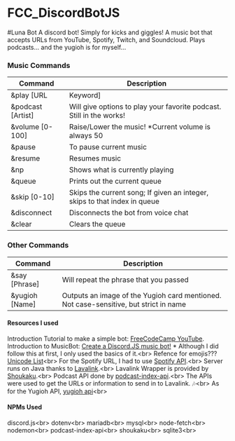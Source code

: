 # FCC_DiscordBotJS

#Luna Bot
A discord bot! Simply for kicks and giggles! A music bot that accepts URLs from YouTube, Spotify, Twitch, and Soundcloud. Plays podcasts... and the yugioh is for myself...


### Music Commands
Command | Description
------- | -----------
&play [URL|Keyword] | Will play a song when given a URL from YouTube; Can search up on YouTube if link is not provided. 
&podcast [Artist] | Will give options to play your favorite podcast. Still in the works! 
&volume [0-100] | Raise/Lower the music! *Current volume is always 50
&pause | To pause current music
&resume | Resumes music
&np | Shows what is currently playing
&queue | Prints out the current queue 
&skip [0-10] | Skips the current song; If given an integer, skips to that index in queue
&disconnect | Disconnects the bot from voice chat
&clear | Clears the queue

### Other Commands
Command | Description
------- | -----------
&say [Phrase] | Will repeat the phrase that you passed
&yugioh [Name] | Outputs an image of the Yugioh card mentioned. Not case-sensitive, but strict in name

#### Resources I used
Introduction Tutorial to make a simple bot: [FreeCodeCamp YouTube](https://www.youtube.com/watch?v=8o25pRbXdFw).\
Introduction to MusicBot: [Create a Discord.JS music bot!](https://youtu.be/LeH2R-UIx0s) * Although I did follow this at first, I only used the basics of it.<br\>
Refence for emojis??? [Unicode List](https://unicode.org/emoji/charts/full-emoji-list.html)<br\>
For the Spotify URL, I had to use [Spotify API](https://developer.spotify.com/documentation/web-api/reference/#endpoint-get-track).<br\>
Server runs on Java thanks to [Lavalink](https://github.com/Frederikam/Lavalink).<br\>
Lavalink Wrapper is provided by [Shoukaku](https://github.com/Deivu/Shoukaku).<br\>
Podcast API done by [podcast-index-api](https://github.com/comster/podcast-index-api).<br\>
The APIs were used to get the URLs or information to send in to Lavalink. 🎶<br\>
As for the Yugioh API, [yugioh api](https://db.ygoprodeck.com/api-guide/)<br\>

#### NPMs Used
discord.js<br\>
dotenv<br\>
mariadb<br\>
mysql<br\>
node-fetch<br\>
nodemon<br\>
podcast-index-api<br\>
shoukaku<br\>
sqlite3<br\>